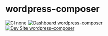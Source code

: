 # wordpress-composer

![CI none](https://img.shields.io/badge/ci-none-orange.svg)
[![Dashboard wordpress-composer](https://img.shields.io/badge/dashboard-wordpress_composer-yellow.svg)](https://dashboard.pantheon.io/sites/ed7c9d91-87c8-4f18-a1a6-3d22210b195a#dev/code)
[![Dev Site wordpress-composer](https://img.shields.io/badge/site-wordpress_composer-blue.svg)](http://dev-wordpress-composer.pantheonsite.io/)